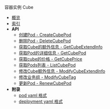 <div class="sidebar_title ">容器实例 Cube</div>

- [概览](api/cube-api/README.md)
- [索引](api/cube-api/index.md)
- **API**
    - [创建Pod - CreateCubePod](api/cube-api/create_cube_pod)
    - [删除Pod - DeleteCubePod](api/cube-api/delete_cube_pod)
    - [获取Cube的额外信息 - GetCubeExtendInfo](api/cube-api/get_cube_extend_info)
    - [获取Pod的详细信息 - GetCubePod](api/cube-api/get_cube_pod)
    - [获取cube的价格 - GetCubePrice](api/cube-api/get_cube_price)
    - [获取Pods列表 - ListCubePod](api/cube-api/list_cube_pod)
    - [修改Cube额外信息 - ModifyCubeExtendInfo](api/cube-api/modify_cube_extend_info)
    - [修改业务组 - ModifyCubeTag](api/cube-api/modify_cube_tag)
    - [更新Pod - RenewCubePod](api/cube-api/renew_cube_pod)
- **附录**
  * [pod yaml 格式](api/cube-api/pod_yaml)
  * [deployment yaml 格式](api/cube-api/deploy_yaml)
